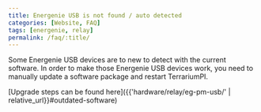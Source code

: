 ```yaml
---
title: Energenie USB is not found / auto detected
categories: [Website, FAQ]
tags: [energenie, relay]
permalink: /faq/:title/
---
```


Some Energenie USB devices are to new to detect with the current software. In order to make those Energenie USB devices work, you need to manually update a software package and restart TerrariumPI.

[Upgrade steps can be found here]({{'hardware/relay/eg-pm-usb/' | relative_url}}#outdated-software)